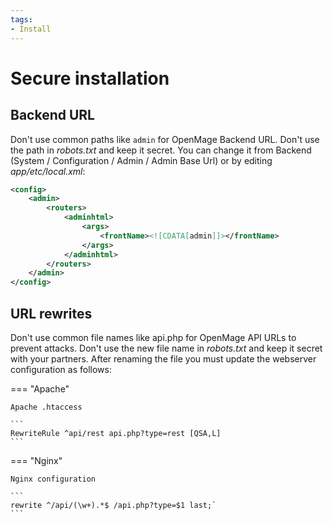```yaml
---
tags:
- Install
---
```


# Secure installation

## Backend URL

Don't use common paths like `admin` for OpenMage Backend URL. Don't use the path in _robots.txt_ and keep it secret. You can change it from Backend (System / Configuration / Admin / Admin Base Url) or by editing _app/etc/local.xml_:

```xml
<config>
    <admin>
        <routers>
            <adminhtml>
                <args>
                    <frontName><![CDATA[admin]]></frontName>
                </args>
            </adminhtml>
        </routers>
    </admin>
</config>
```

## URL rewrites

Don't use common file names like api.php for OpenMage API URLs to prevent attacks. Don't use the new file name in _robots.txt_ and keep it secret with your partners. After renaming the file you must update the webserver configuration as follows:

=== "Apache"

    Apache .htaccess

    ```
    RewriteRule ^api/rest api.php?type=rest [QSA,L]
    ```

=== "Nginx"

    Nginx configuration

    ```
    rewrite ^/api/(\w+).*$ /api.php?type=$1 last;`
    ```
